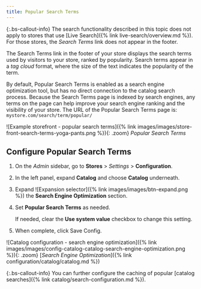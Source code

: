 ```yaml
---
title: Popular Search Terms
---
```


{:.bs-callout-info}
The search functionality described in this topic does not apply to stores that use [Live Search]({% link live-search/overview.md %}). For those stores, the _Search Terms_ link does not appear in the footer.

The Search Terms link in the footer of your store displays the search terms used by visitors to your store, ranked by popularity. Search terms appear in a _tag cloud_ format, where the size of the text indicates the popularity of the term.

By default, Popular Search Terms is enabled as a search engine optimization tool, but has no direct connection to the catalog search process. Because the Search Terms page is indexed by search engines, any terms on the page can help improve your search engine ranking and the visibility of your store. The URL of the Popular Search Terms page is: `mystore.com/search/term/popular/`

![Example storefront - popular search terms]({% link images/images/store-front-search-terms-yoga-pants.png %}){: .zoom}
_Popular Search Terms_

## Configure Popular Search Terms

1. On the _Admin_ sidebar, go to **Stores** > _Settings_ > **Configuration**.

1. In the left panel, expand **Catalog** and choose **Catalog** underneath.

1. Expand ![Expansion selector]({% link images/images/btn-expand.png %}) the **Search Engine Optimization** section.

1. Set **Popular Search Terms** as needed.

    If needed, clear the **Use system value** checkbox to change this setting.

1. When complete, click <span class="btn">Save Config</span>.

![Catalog configuration - search engine optimization]({% link images/images/config-catalog-catalog-search-engine-optimization.png %}){: .zoom}
[_Search Engine Optimization_]({% link configuration/catalog/catalog.md %})

{:.bs-callout-info}
You can further configure the caching of popular [catalog searches]({% link catalog/search-configuration.md %}).
